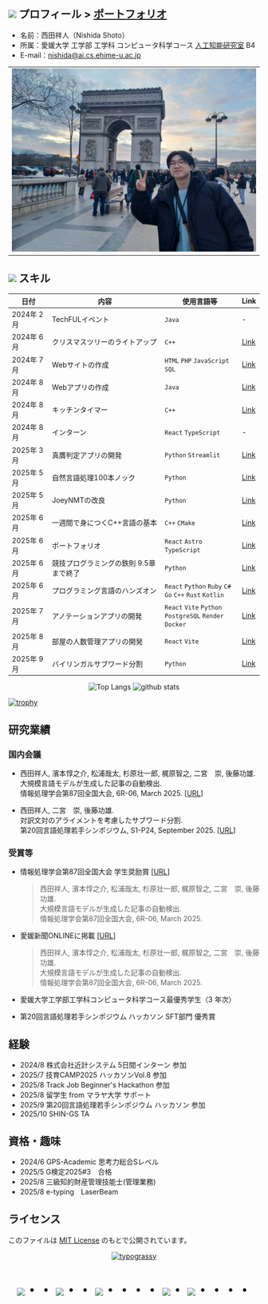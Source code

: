 ## <img src="https://user-images.githubusercontent.com/74038190/216122041-518ac897-8d92-4c6b-9b3f-ca01dcaf38ee.png" width="25"/> プロフィール > [ポートフォリオ](https://j329nish.github.io/Portfolio/)

- 名前：西田祥人（Nishida Shoto）
- 所属：愛媛大学 工学部 工学科 コンピュータ科学コース [人工知能研究室](https://sites.google.com/view/ehime-nlp/) B4
- E-mail：nishida@ai.cs.ehime-u.ac.jp
  
<table align=center>
  <tr>
    <td>
      <img width=500px src="./data/shoto.jpg">
    </td>
  </tr>
</table>

## <img src="https://user-images.githubusercontent.com/74038190/212284087-bbe7e430-757e-4901-90bf-4cd2ce3e1852.gif" width="20"/> スキル

| 日付 | 内容 | 使用言語等 | Link |
|-|-|-|-|
| 2024年 2月 | TechFULイベント | `Java` | - |
| 2024年 6月 | クリスマスツリーのライトアップ | `C++` | [Link](https://github.com/j329nish/Wooden_Decoration?tab=readme-ov-file#%E3%82%AF%E3%83%AA%E3%82%B9%E3%83%9E%E3%82%B9%E3%83%84%E3%83%AA%E3%83%BC%E3%81%AE%E3%83%A9%E3%82%A4%E3%83%88%E3%82%A2%E3%83%83%E3%83%97) |
| 2024年 7月 | Webサイトの作成 | `HTML` `PHP` `JavaScript` `SQL` | [Link](https://github.com/j329nish/Web-Programming?tab=readme-ov-file#ウェブプログラミング) |
| 2024年 8月 | Webアプリの作成 | `Java` | [Link](https://github.com/j329nish/Web-Pro_By_Java?tab=readme-ov-file#ウェブプログラミングjava) |
| 2024年 8月 | キッチンタイマー | `C++` | [Link](https://github.com/j329nish/Kitchen-Timer/tree/main?tab=readme-ov-file#%E3%82%AD%E3%83%83%E3%83%81%E3%83%B3%E3%82%BF%E3%82%A4%E3%83%9E%E3%83%BC) |
| 2024年 8月 | インターン | `React` `TypeScript` | - |
| 2025年 3月 | 真贋判定アプリの開発 | `Python` `Streamlit` | [Link](https://github.com/j329nish/Authenticity-check?tab=readme-ov-file#真贋判定アプリauthenticity-check-apps) |
| 2025年 5月 | 自然言語処理100本ノック | `Python` | [Link](https://github.com/j329nish/NLP-100knocks?tab=readme-ov-file#言語処理100本ノック) |
| 2025年 5月 | JoeyNMTの改良 | `Python` | [Link](https://github.com/j329nish/JoeyNMT?tab=readme-ov-file#joeynmt-詳細) |
| 2025年 6月 | 一週間で身につくC++言語の基本 | `C++` `CMake` | [Link](https://github.com/j329nish/Cpp-Sevendays-Study?tab=readme-ov-file#一週間で身につくc言語の基本) |
| 2025年 6月 | ポートフォリオ | `React` `Astro` `TypeScript` | [Link](https://github.com/j329nish/Portfolio?tab=readme-ov-file#ポートフォリオ) |
| 2025年 6月 | 競技プログラミングの鉄則 9.5章まで終了 | `Python` | [Link](https://github.com/j329nish/Kyopro-Tessoku-Book?tab=readme-ov-file#競技プログラミングの鉄則) |
| 2025年 6月 | プログラミング言語のハンズオン | `React` `Python` `Ruby` `C#` <br> `Go` `C++` `Rust` `Kotlin` | [Link](https://github.com/j329nish/Hands-On?tab=readme-ov-file#hands-on) |
| 2025年 7月 | アノテーションアプリの開発 | `React` `Vite` `Python` <br> `PostgreSQL` `Render` `Docker` | [Link](https://github.com/BakeryForHackathon/Annotopia) |
| 2025年 8月 | 部屋の人数管理アプリの開発 | `React` `Vite` | [Link](https://github.com/team-barbecue/lab_access_control_app) |
| 2025年 9月 | バイリンガルサブワード分割 | `Python` | [Link](https://github.com/j329nish/Bilingual-Subword-Segmentation) |

<p align="center"> 
  <img alt="Top Langs" height="150px" src="https://github-readme-stats.vercel.app/api/top-langs/?username=j329nish&layout=compact" />
  <img alt="github stats" height="150px" src="https://github-readme-stats.vercel.app/api?username=j329nish" />
</p>

[![trophy](https://github-profile-trophy.vercel.app/?username=j329nish&title=-Followers)](https://github.com/ryo-ma/github-profile-trophy)

## 研究業績

### 国内会議
- 西田祥人, 濱本惇之介, 松浦哉太, 杉原壮一郎, 梶原智之, 二宮　崇, 後藤功雄.<br>
大規模言語モデルが生成した記事の自動検出.<br>
情報処理学会第87回全国大会, 6R-06, March 2025. [[URL](https://www.ipsj.or.jp/event/taikai/87/WEB/data/pdf/6R-06.html)]<br>

- 西田祥人, 二宮　崇, 後藤功雄.<br>
対訳文対のアライメントを考慮したサブワード分割.<br>
第20回言語処理若手シンポジウム, S1-P24, September 2025. [[URL](https://yans.anlp.jp/entry/yans2025program)]<br>

### 受賞等
- 情報処理学会第87回全国大会 学生奨励賞 [[URL](https://www.ipsj.or.jp/award/taikaigakusei.html)]
    > 西田祥人, 濱本惇之介, 松浦哉太, 杉原壮一郎, 梶原智之, 二宮　崇, 後藤功雄.<br>
    > 大規模言語モデルが生成した記事の自動検出.<br>
    > 情報処理学会第87回全国大会, 6R-06, March 2025.<br>

- 愛媛新聞ONLINEに掲載 [[URL](https://www.ehime-np.co.jp/article/news202503120004)]
    > 西田祥人, 濱本惇之介, 松浦哉太, 杉原壮一郎, 梶原智之, 二宮　崇, 後藤功雄.<br>
    > 大規模言語モデルが生成した記事の自動検出.<br>
    > 情報処理学会第87回全国大会, 6R-06, March 2025.<br>

- 愛媛大学工学部工学科コンピュータ科学コース最優秀学生（3 年次）

- 第20回言語処理若手シンポジウム ハッカソン SFT部門 優秀賞

## 経験

- 2024/8  株式会社近計システム 5日間インターン 参加
- 2025/7  技育CAMP2025 ハッカソンVol.8 参加
- 2025/8  Track Job Beginner's Hackathon 参加
- 2025/8  留学生 from マラヤ大学 サポート
- 2025/9  第20回言語処理若手シンポジウム ハッカソン 参加
- 2025/10 SHIN-GS TA

## 資格・趣味

- 2024/6 GPS-Academic 思考力総合Sレベル
- 2025/5 G検定2025#3　合格
- 2025/8 三級知的財産管理技能士(管理業務)
- 2025/8 e-typing　LaserBeam

## ライセンス
このファイルは [MIT License](https://github.com/j329nish/j329nish/blob/main/LICENSE) のもとで公開されています。  

<div align="center">
  <a href="https://github.com/kawarimidoll/typograssy"><img alt="typograssy" src="https://typograssy.deno.dev/api?text=Would%20you%20capture%20it%20or%20just%20let%20it%20slip?%20&frame=cccccc&number=100&comment=Lyrics%20from%20Eminem's%20%22Lose%20Yourself%22&l0=f5f5f5&l1=90ee90&l2=3cb371&l3=2e8b57&l4=006400"></a>
</div>

<div align="center">
    <h1>
        <img src="https://user-images.githubusercontent.com/44926913/175852850-3fb6c715-1856-41ff-8c1f-94ce3b03b458.gif">・・
        <img src="https://user-images.githubusercontent.com/44926913/175853109-f8850656-6704-4a8a-bee6-9aca154d929b.gif">・・
        <img src="https://user-images.githubusercontent.com/44926913/175853154-5449d974-975e-44a6-ab84-a86031265e40.gif">・・・・
        <img src="https://user-images.githubusercontent.com/44926913/175853109-f8850656-6704-4a8a-bee6-9aca154d929b.gif">・
        <img src="https://user-images.githubusercontent.com/44926913/175853154-5449d974-975e-44a6-ab84-a86031265e40.gif">・・・・
    </h1>
</div>
<br>
